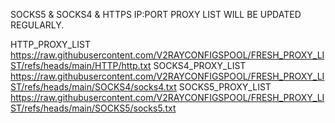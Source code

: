 SOCKS5 & SOCKS4 & HTTPS IP:PORT PROXY LIST WILL BE UPDATED REGULARLY.

HTTP_PROXY_LIST
https://raw.githubusercontent.com/V2RAYCONFIGSPOOL/FRESH_PROXY_LIST/refs/heads/main/HTTP/http.txt
SOCKS4_PROXY_LIST
https://raw.githubusercontent.com/V2RAYCONFIGSPOOL/FRESH_PROXY_LIST/refs/heads/main/SOCKS4/socks4.txt
SOCKS5_PROXY_LIST
https://raw.githubusercontent.com/V2RAYCONFIGSPOOL/FRESH_PROXY_LIST/refs/heads/main/SOCKS5/socks5.txt
